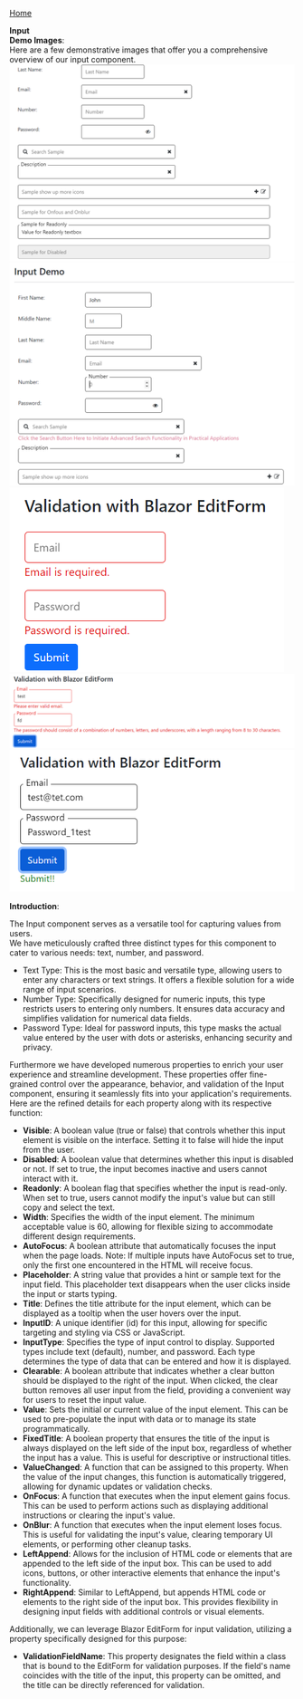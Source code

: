 [Home](https://github.com/FreedomOnes82/MagicPropsBlazorComponents/blob/main/README.md)     

**Input**    
**Demo Images**:  
Here are a few demonstrative images that offer you a comprehensive overview of our input component.    
![Input Sample1](InputSample1.png)  
![Input Sample2](InputSample2.png)  
![Input Validation Sample1](InputValidationSample1.png)  
![Input Validation Sample2](InputValidationSample2.png)  
![Input Validation Sample3](InputValidationSample3.png)

**Introduction**:  

The Input component serves as a versatile tool for capturing values from users.   
We have meticulously crafted three distinct types for this component to cater to various needs: text, number, and password.    
* Text Type: This is the most basic and versatile type, allowing users to enter any characters or text strings. It offers a flexible solution for a wide range of input scenarios.
* Number Type: Specifically designed for numeric inputs, this type restricts users to entering only numbers. It ensures data accuracy and simplifies validation for numerical data fields.
* Password Type: Ideal for password inputs, this type masks the actual value entered by the user with dots or asterisks, enhancing security and privacy.        
  
Furthermore we have developed numerous properties to enrich your user experience and streamline development. These properties offer fine-grained control over the appearance, behavior, and validation of the Input component, ensuring it seamlessly fits into your application's requirements.    
Here are the refined details for each property along with its respective function:   
* **Visible**: A boolean value (true or false) that controls whether this input element is visible on the interface. Setting it to false will hide the input from the user.
* **Disabled**: A boolean value that determines whether this input is disabled or not. If set to true, the input becomes inactive and users cannot interact with it.
* **Readonly**: A boolean flag that specifies whether the input is read-only. When set to true, users cannot modify the input's value but can still copy and select the text.
* **Width**: Specifies the width of the input element. The minimum acceptable value is 60, allowing for flexible sizing to accommodate different design requirements.
* **AutoFocus**: A boolean attribute that automatically focuses the input when the page loads. Note: If multiple inputs have AutoFocus set to true, only the first one encountered in the HTML will receive focus.
* **Placeholder**: A string value that provides a hint or sample text for the input field. This placeholder text disappears when the user clicks inside the input or starts typing.
* **Title**: Defines the title attribute for the input element, which can be displayed as a tooltip when the user hovers over the input.
* **InputID**: A unique identifier (id) for this input, allowing for specific targeting and styling via CSS or JavaScript.
* **InputType**: Specifies the type of input control to display. Supported types include text (default), number, and password. Each type determines the type of data that can be entered and how it is displayed.
* **Clearable**: A boolean attribute that indicates whether a clear button should be displayed to the right of the input. When clicked, the clear button removes all user input from the field, providing a convenient way for users to reset the input value.
* **Value**: Sets the initial or current value of the input element. This can be used to pre-populate the input with data or to manage its state programmatically.
* **FixedTitle**: A boolean property that ensures the title of the input is always displayed on the left side of the input box, regardless of whether the input has a value. This is useful for descriptive or instructional titles.
* **ValueChanged**: A function that can be assigned to this property. When the value of the input changes, this function is automatically triggered, allowing for dynamic updates or validation checks.
* **OnFocus**: A function that executes when the input element gains focus. This can be used to perform actions such as displaying additional instructions or clearing the input's value.
* **OnBlur**: A function that executes when the input element loses focus. This is useful for validating the input's value, clearing temporary UI elements, or performing other cleanup tasks.
* **LeftAppend**: Allows for the inclusion of HTML code or elements that are appended to the left side of the input box. This can be used to add icons, buttons, or other interactive elements that enhance the input's functionality.
* **RightAppend**: Similar to LeftAppend, but appends HTML code or elements to the right side of the input box. This provides flexibility in designing input fields with additional controls or visual elements.  

          
Additionally, we can leverage Blazor EditForm for input validation, utilizing a property specifically designed for this purpose:  
* **ValidationFieldName**: This property designates the field within a class that is bound to the EditForm for validation purposes. If the field's name coincides with the title of the input, this property can be omitted, and the title can be directly referenced for validation.




   
